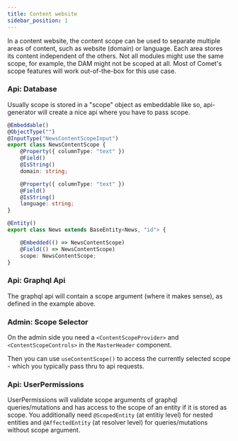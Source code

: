 ```yaml
---
title: Content website
sidebar_position: 1
---
```


In a content website, the content scope can be used to separate multiple areas of content, such as website (domain) or language. Each area stores its content independent of the others. Not all modules might use the same scope, for example, the DAM might not be scoped at all. Most of Comet's scope features will work out-of-the-box for this use case.


### Api: Database

Usually scope is stored in a "scope" object as embeddable like so, api-generator will create a nice api where you have to pass scope.

```ts title="api/src/news/entities/news.entity.ts"
@Embeddable()
@ObjectType("")
@InputType("NewsContentScopeInput")
export class NewsContentScope {
    @Property({ columnType: "text" })
    @Field()
    @IsString()
    domain: string;

    @Property({ columnType: "text" })
    @Field()
    @IsString()
    language: string;
}

@Entity()
export class News extends BaseEntity<News, "id"> {

    @Embedded(() => NewsContentScope)
    @Field(() => NewsContentScope)
    scope: NewsContentScope;
}
```

### Api: Graphql Api

The graphql api will contain a scope argument (where it makes sense), as defined in the example above.

### Admin: Scope Selector
On the admin side you need a `<ContentScopeProvider>` and `<ContentScopeControls>` in the `MasterHeader` component.

Then you can use `useContentScope()` to access the currently selected scope - which you typically pass thru to api requests.

### Api: UserPermissions

UserPermissions will validate scope arguments of graphql queries/mutations and has access to the scope of an entity if it is stored as scope. You additionally need `@ScopedEntity` (at entitiy level) for nested entities and `@AffectedEntity` (at resolver level) for queries/mutations without scope argument.
